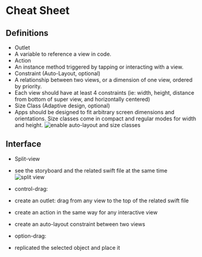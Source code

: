 # Cheat Sheet

## Definitions
 - Outlet
  - A variable to reference a view in code.
 - Action
  - An instance method triggered by tapping or interacting with a view.
 - Constraint (Auto-Layout, optional)
  - A relationship between two views, or a dimension of one view, ordered by priority.
  - Each view should have at least 4 constraints (ie: width, height, distance from bottom of super view, and horizontally centered)
 - Size Class (Adaptive design, optional)
  - Apps should be designed to fit arbitrary screen dimensions and orientations. Size classes come in compact and regular modes for width and height.
![enable auto-layout and size classes](https://developer.apple.com/library/prerelease/ios/recipes/xcode_help-IB_adaptive_sizes/art/sc_enable_size_classes_2x.png)



## Interface
 - Split-view
  - see the storyboard and the related swift file at the same time
![split view](http://i.imgur.com/mHebgqu.png)
 - control-drag:
  - create an outlet: drag from any view to the top of the related swift file
  - create an action in the same way for any interactive view
  - create an auto-layout constraint between two views

 - option-drag:
  - replicated the selected object and place it

